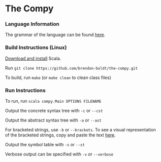The Compy
============

### Language Information

The grammar of the language can be found [here](http://labouseur.com/courses/compilers/grammar.pdf).

### Build Instructions (Linux)

[Download and install](http://www.scala-lang.org/download/install.html) Scala.

Run `git clone https://github.com/brendon-boldt/the-compy.git`

To build, run `make` (or `make clean` to clean class files)

### Run Instructions

To run, run `scala compy.Main OPTIONS FILENAME`


Output the concrete syntax tree with `-c` or `--cst`

Output the abstract syntax tree with `-a` or `--ast`

For bracketed strings, use `-b` or `--brackets`. To see a visual representation of the bracketed strings, copy and paste the text [here](http://mshang.ca/syntree/).

Output the symbol table with `-s` or `--st`

Verbose output can be specified with `-v` or `--verbose`
